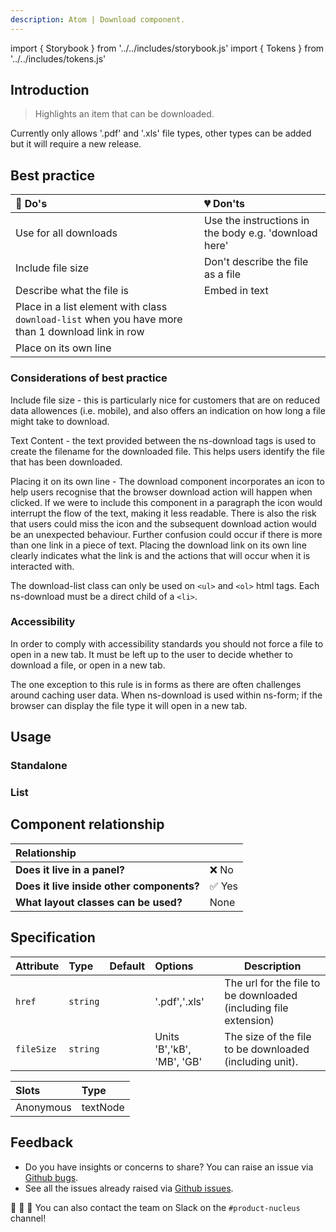 ```yaml
---
description: Atom | Download component.
---
```


import { Storybook } from '../../includes/storybook.js'
import { Tokens } from '../../includes/tokens.js'

## Introduction

> Highlights an item that can be downloaded.

Currently only allows '.pdf' and '.xls' file types, other types can be added but it will require a new release.

## Best practice

| 💚 Do's | 💔 Don'ts |
| :---  | :---  |
| Use for all downloads | Use the instructions in the body e.g. 'download here'|
| Include file size | Don't describe the file as a file |
| Describe what the file is | Embed in text |
| Place in a list element with class `download-list` when you have more than 1 download link in row|  |
| Place on its own line |

### Considerations of best practice

Include file size - this is particularly nice for customers that are on reduced data allowences (i.e. mobile), and also offers an indication on how long a file might take to download.

Text Content - the text provided between the ns-download tags is used to create the filename for the downloaded file. This helps users identify the file that has been downloaded.

Placing it on its own line - The download component incorporates an icon to help users recognise that the browser download action will happen when clicked. If we were to include this component in a paragraph the icon would interrupt the flow of the text, making it less readable. There is also the risk that users could miss the icon and the subsequent download action would be an unexpected behaviour. Further confusion could occur if there is more than one link in a piece of text. Placing the download link on its own line clearly indicates what the link is and the actions that will occur when it is interacted with.

The download-list class can only be used on `<ul>` and `<ol>` html tags. Each ns-download must be a direct child of a `<li>`.

### Accessibility

In order to comply with accessibility standards you should not force a file to open in a new tab. It must be left up to the user to decide whether to download a file, or open in a new tab.

The one exception to this rule is in forms as there are often challenges around caching user data. When ns-download is used within ns-form; if the browser can display the file type it will open in a new tab.

## Usage

### Standalone

<Storybook story="components-ns-download--standard"></Storybook>

### List

<Storybook story="components-ns-download--list"></Storybook>

## Component relationship

| **Relationship**|  |
| :---  | :--- |
| **Does it live in a panel?** | ❌ No |
| **Does it live inside other components?** | ✅ Yes |
| **What layout classes can be used?** | None |

## Specification

| Attribute | Type | Default | Options | Description |
| :--- | :--- | :--- | :--- |-------------|
| `href` | `string` | | '.pdf','.xls' | The url for the file to be downloaded (including file extension) |
| `fileSize` | `string` | | Units 'B','kB', 'MB', 'GB' | The size of the file to be downloaded (including unit).|

| Slots | Type |
| :--- | :--- |
| Anonymous | textNode |

<Tokens component="download"></Tokens>

## Feedback

* Do you have insights or concerns to share? You can raise an issue via [Github bugs](https://github.com/ConnectedHomes/nucleus/issues/new?assignees=&labels=Bug&template=a--bug-report.md&title=[bug]%20[ns-download]).
* See all the issues already raised via [Github issues](https://github.com/connectedHomes/nucleus/issues?utf8=%E2%9C%93&q=is%3Aopen+is%3Aissue+label%3ABug+[ns-download]).

💩 🎉 🦄 You can also contact the team on Slack on the `#product-nucleus` channel!
